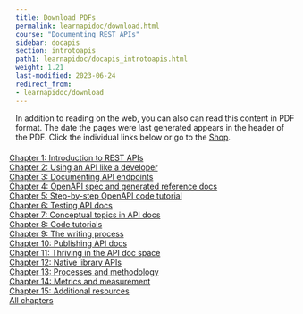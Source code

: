 ```yaml
---
title: Download PDFs
permalink: learnapidoc/download.html
course: "Documenting REST APIs"
sidebar: docapis
section: introtoapis
path1: learnapidoc/docapis_introtoapis.html
weight: 1.21
last-modified: 2023-06-24
redirect_from:
- learnapidoc/download
---
```



In addition to reading on the web, you can also can read this content in PDF format. The date the pages were last generated appears in the header of the PDF. Click the individual links below or go to the [Shop](https://www.buymeacoffee.com/learnapidoc/extras).

<ul class="pdfList">
<li><a class="coffee" target="_blank" href="https://www.buymeacoffee.com/learnapidoc/e/145945">Chapter 1: Introduction to REST APIs</a></li>

<li><a class="coffee" target="_blank" href="https://www.buymeacoffee.com/learnapidoc/e/146013">Chapter 2: Using an API like a developer</a></li>

<li><a class="coffee" target="_blank" href="https://www.buymeacoffee.com/learnapidoc/e/146014">Chapter 3: Documenting API endpoints</a></li>

<li><a class="coffee" target="_blank" href="https://www.buymeacoffee.com/learnapidoc/e/146061">Chapter 4: OpenAPI spec and generated reference docs</a></li>

<li><a class="coffee" target="_blank" href="https://www.buymeacoffee.com/learnapidoc/e/146063">Chapter 5: Step-by-step OpenAPI code tutorial</a></li>

<li><a class="coffee" target="_blank" href="https://www.buymeacoffee.com/learnapidoc/e/146065">Chapter 6: Testing API docs</a></li>

<li><a class="coffee" target="_blank" href="https://www.buymeacoffee.com/learnapidoc/e/146066">Chapter 7: Conceptual topics in API docs</a></li>

<li><a class="coffee" target="_blank" href="https://www.buymeacoffee.com/learnapidoc/e/146068">Chapter 8: Code tutorials</a></li>

<li><a class="coffee" target="_blank" href="https://www.buymeacoffee.com/learnapidoc/e/146070">Chapter 9: The writing process</a></li>

<li><a class="coffee" target="_blank" href="https://www.buymeacoffee.com/learnapidoc/e/146071">Chapter 10: Publishing API docs</a></li>

<li><a class="coffee" target="_blank" href="https://www.buymeacoffee.com/learnapidoc/e/146072">Chapter 11: Thriving in the API doc space</a></li>

<li><a class="coffee" target="_blank" href="https://www.buymeacoffee.com/learnapidoc/e/146073">Chapter 12: Native library APIs</a></li>

<li><a class="coffee" target="_blank" href="https://www.buymeacoffee.com/learnapidoc/e/146074">Chapter 13: Processes and methodology</a></li>

<li><a class="coffee" target="_blank" href="https://www.buymeacoffee.com/learnapidoc/e/146075">Chapter 14: Metrics and measurement</a></li>

<li><a class="coffee" target="_blank" href="https://www.buymeacoffee.com/learnapidoc/e/146080">Chapter 15: Additional resources</a>
</li>

<li><a class="coffee" target="_blank" href="https://s3.us-west-1.wasabisys.com/learnapidoc-outputs/docapis7428_all.pdf">All chapters</a>
</li>


</ul>




<style>
ul.pdfList li {
list-style-type: none;
margin-left: -35px;
}

ul.pdfList {
margin-bottom: 30px;
margin-top: 20px;
}


i.fa {margin-right: 12px;}

</style>